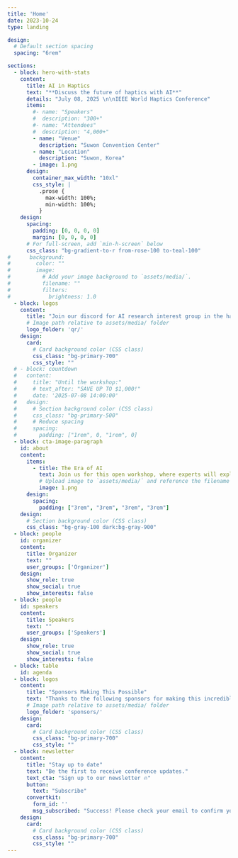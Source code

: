 ```yaml
---
title: 'Home'
date: 2023-10-24
type: landing

design:
  # Default section spacing
  spacing: "6rem"

sections:
  - block: hero-with-stats
    content:
      title: AI in Haptics
      text: "**Discuss the future of haptics with AI**"
      details: "July 08, 2025 \n\nIEEE World Haptics Conference"
      items:
        #- name: "Speakers"
        #  description: "300+"
        #- name: "Attendees"
        #  description: "4,000+"
        - name: "Venue"
          description: "Suwon Convention Center"
        - name: "Location"
          description: "Suwon, Korea"
        - image: 1.png
      design:
        container_max_width: "10xl"
        css_style: |
          .prose {
            max-width: 100%;
            min-width: 100%;
          }
    design:
      spacing:
        padding: [0, 0, 0, 0]
        margin: [0, 0, 0, 0]
      # For full-screen, add `min-h-screen` below
      css_class: "bg-gradient-to-r from-rose-100 to-teal-100"
#      background:
#        color: ""
#        image:
#          # Add your image background to `assets/media/`.
#          filename: ""
#          filters:
#            brightness: 1.0
  - block: logos
    content:
      title: "Join our discord for AI research interest group in the haptics community"
      # Image path relative to assets/media/ folder
      logo_folder: 'qr/'
    design:
      card:
        # Card background color (CSS class)
        css_class: "bg-primary-700"
        css_style: ""
  # - block: countdown
  #   content:
  #     title: "Until the workshop:"
  #     # text_after: "SAVE UP TO $1,000!"
  #     date: '2025-07-08 14:00:00'
  #   design:
  #     # Section background color (CSS class)
  #     css_class: "bg-primary-500"
  #     # Reduce spacing
  #     spacing:
  #       padding: ["1rem", 0, "1rem", 0]
  - block: cta-image-paragraph
    id: about
    content:
      items:
        - title: The Era of AI
          text: Join us for this open workshop, where experts will explore the opportunities and challenges of AI-driven haptic research through engaging talks and discussions. We hope this workshop will provide valuable insights and knowledge about AI to the haptics community.
          # Upload image to `assets/media/` and reference the filename here
          image: 1.png
      design:
        spacing:
          padding: ["3rem", "3rem", "3rem", "3rem"]
    design:
      # Section background color (CSS class)
      css_class: "bg-gray-100 dark:bg-gray-900"
  - block: people
    id: organizer
    content:
      title: Organizer
      text: ""
      user_groups: ['Organizer']
    design:
      show_role: true
      show_social: true
      show_interests: false
  - block: people
    id: speakers
    content:
      title: Speakers
      text: ""
      user_groups: ['Speakers']
    design:
      show_role: true
      show_social: true
      show_interests: false
  - block: table
    id: agenda
  - block: logos
    content:
      title: "Sponsors Making This Possible"
      text: "Thanks to the following sponsors for making this incredible event possible!"
      # Image path relative to assets/media/ folder
      logo_folder: 'sponsors/'
    design:
      card:
        # Card background color (CSS class)
        css_class: "bg-primary-700"
        css_style: ""
  - block: newsletter
    content:
      title: "Stay up to date"
      text: "Be the first to receive conference updates."
      text_cta: "Sign up to our newsletter 🔥"
      button:
        text: "Subscribe"
      convertkit:
        form_id: ''
        msg_subscribed: "Success! Please check your email to confirm your subscription."
    design:
      card:
        # Card background color (CSS class)
        css_class: "bg-primary-700"
        css_style: ""
---
```

